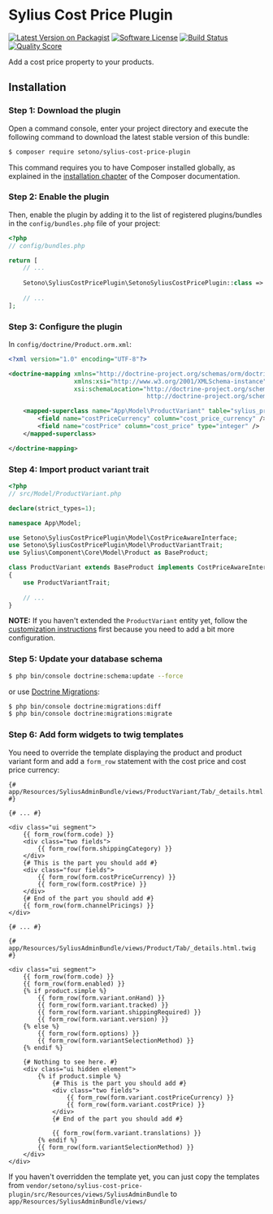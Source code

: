 # Sylius Cost Price Plugin

[![Latest Version on Packagist][ico-version]][link-packagist]
[![Software License][ico-license]](LICENSE)
[![Build Status][ico-travis]][link-travis]
[![Quality Score][ico-code-quality]][link-code-quality]

Add a cost price property to your products.

## Installation

### Step 1: Download the plugin

Open a command console, enter your project directory and execute the following command to download the latest stable version of this bundle:

```bash
$ composer require setono/sylius-cost-price-plugin
```

This command requires you to have Composer installed globally, as explained in the [installation chapter](https://getcomposer.org/doc/00-intro.md) of the Composer documentation.


### Step 2: Enable the plugin

Then, enable the plugin by adding it to the list of registered plugins/bundles
in the `config/bundles.php` file of your project:

```php
<?php
// config/bundles.php

return [
    // ...
    
    Setono\SyliusCostPricePlugin\SetonoSyliusCostPricePlugin::class => ['all' => true],
    
    // ...
];

```

### Step 3: Configure the plugin

In `config/doctrine/Product.orm.xml`:
```xml
<?xml version="1.0" encoding="UTF-8"?>

<doctrine-mapping xmlns="http://doctrine-project.org/schemas/orm/doctrine-mapping"
                  xmlns:xsi="http://www.w3.org/2001/XMLSchema-instance"
                  xsi:schemaLocation="http://doctrine-project.org/schemas/orm/doctrine-mapping
                                      http://doctrine-project.org/schemas/orm/doctrine-mapping.xsd">

    <mapped-superclass name="App\Model\ProductVariant" table="sylius_product_variant">
        <field name="costPriceCurrency" column="cost_price_currency" />
        <field name="costPrice" column="cost_price" type="integer" />
    </mapped-superclass>

</doctrine-mapping>
```

### Step 4: Import product variant trait

```php
<?php
// src/Model/ProductVariant.php

declare(strict_types=1);

namespace App\Model;

use Setono\SyliusCostPricePlugin\Model\CostPriceAwareInterface;
use Setono\SyliusCostPricePlugin\Model\ProductVariantTrait;
use Sylius\Component\Core\Model\Product as BaseProduct;

class ProductVariant extends BaseProduct implements CostPriceAwareInterface
{
    use ProductVariantTrait;
    
    // ...
}
```

**NOTE:** If you haven't extended the `ProductVariant` entity yet, follow the [customization instructions](https://docs.sylius.com/en/1.2/customization/model.html) first because you need to add a bit more configuration.

### Step 5: Update your database schema
```bash
$ php bin/console doctrine:schema:update --force
```

or use [Doctrine Migrations](https://symfony.com/doc/master/bundles/DoctrineMigrationsBundle/index.html):

```bash
$ php bin/console doctrine:migrations:diff
$ php bin/console doctrine:migrations:migrate
```

### Step 6: Add form widgets to twig templates
You need to override the template displaying the product and product variant form and add a `form_row` statement with the cost price and cost price currency:

```twig
{# app/Resources/SyliusAdminBundle/views/ProductVariant/Tab/_details.html.twig #}

{# ... #}

<div class="ui segment">
    {{ form_row(form.code) }}
    <div class="two fields">
        {{ form_row(form.shippingCategory) }}
    </div>
    {# This is the part you should add #}
    <div class="four fields">
        {{ form_row(form.costPriceCurrency) }}
        {{ form_row(form.costPrice) }}
    </div>
    {# End of the part you should add #}
    {{ form_row(form.channelPricings) }}
</div>

{# ... #}
```

```twig
{# app/Resources/SyliusAdminBundle/views/Product/Tab/_details.html.twig #}

<div class="ui segment">
    {{ form_row(form.code) }}
    {{ form_row(form.enabled) }}
    {% if product.simple %}
        {{ form_row(form.variant.onHand) }}
        {{ form_row(form.variant.tracked) }}
        {{ form_row(form.variant.shippingRequired) }}
        {{ form_row(form.variant.version) }}
    {% else %}
        {{ form_row(form.options) }}
        {{ form_row(form.variantSelectionMethod) }}
    {% endif %}

    {# Nothing to see here. #}
    <div class="ui hidden element">
        {% if product.simple %}
            {# This is the part you should add #}
            <div class="two fields">
                {{ form_row(form.variant.costPriceCurrency) }}
                {{ form_row(form.variant.costPrice) }}
            </div>
            {# End of the part you should add #}
        
            {{ form_row(form.variant.translations) }}
        {% endif %}
        {{ form_row(form.variantSelectionMethod) }}
    </div>
</div>
```

If you haven't overridden the template yet, you can just copy the templates from `vendor/setono/sylius-cost-price-plugin/src/Resources/views/SyliusAdminBundle` to `app/Resources/SyliusAdminBundle/views/`

[ico-version]: https://img.shields.io/packagist/v/setono/sylius-cost-price-plugin.svg?style=flat-square
[ico-license]: https://img.shields.io/badge/license-MIT-brightgreen.svg?style=flat-square
[ico-travis]: https://img.shields.io/travis/Setono/SyliusCostPricePlugin/master.svg?style=flat-square
[ico-code-quality]: https://img.shields.io/scrutinizer/g/Setono/SyliusCostPricePlugin.svg?style=flat-square

[link-packagist]: https://packagist.org/packages/setono/sylius-cost-price-plugin
[link-travis]: https://travis-ci.com/Setono/SyliusCostPricePlugin
[link-code-quality]: https://scrutinizer-ci.com/g/Setono/SyliusCostPricePlugin
